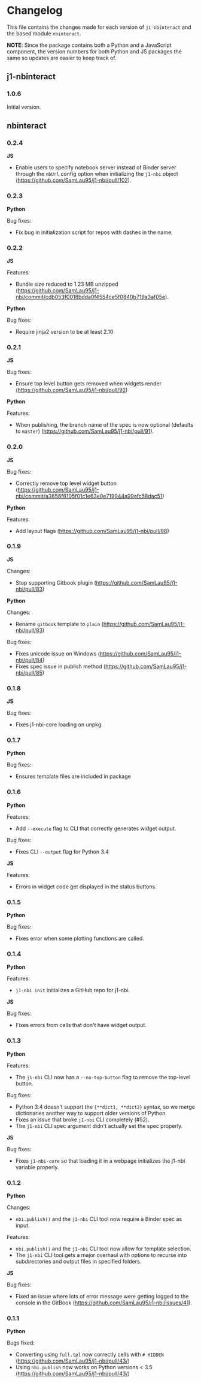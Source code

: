 # Changelog

This file contains the changes made for each version of `j1-nbinteract` and
the based module `nbinteract`.

**NOTE**: Since the package contains both a Python and a JavaScript component,
the version numbers for both Python and JS packages the same so updates are
easier to keep track of.


## j1-nbinteract

### 1.0.6

Initial version.

## nbinteract

### 0.2.4

**JS**

- Enable users to specify notebook server instead of Binder server through the
  `nbUrl` config option when initializing the `j1-nbi` object
  (https://github.com/SamLau95/j1-nbi/pull/102).

### 0.2.3

**Python**

Bug fixes:

- Fix bug in initialization script for repos with dashes in the name.

### 0.2.2

**JS**

Features:

- Bundle size reduced to 1.23 MB unzipped (https://github.com/SamLau95/j1-nbi/commit/cdb053f0018bdda0f4554ce5f0840b719a3af05e).

**Python**

Bug fixes:

- Require jinja2 version to be at least 2.10

### 0.2.1

**JS**

Bug fixes:

- Ensure top level button gets removed when widgets render (https://github.com/SamLau95/j1-nbi/pull/92)

**Python**

Features:

- When publishing, the branch name of the spec is now optional (defaults to
  `master`) (https://github.com/SamLau95/j1-nbi/pull/91).

### 0.2.0

**JS**

Bug fixes:

- Correctly remove top level widget button (https://github.com/SamLau95/j1-nbi/commit/a3658f8105f01c1e63e0e719944a99afc58dac51)

**Python**

Features:

- Add layout flags (https://github.com/SamLau95/j1-nbi/pull/88)

### 0.1.9

**JS**

Changes:

- Stop supporting Gitbook plugin (https://github.com/SamLau95/j1-nbi/pull/83)

**Python**

Changes:

- Rename `gitbook` template to `plain` (https://github.com/SamLau95/j1-nbi/pull/83)

Bug fixes:

- Fixes unicode issue on Windows (https://github.com/SamLau95/j1-nbi/pull/84)
- Fixes spec issue in publish method (https://github.com/SamLau95/j1-nbi/pull/85)

### 0.1.8

**JS**

Bug fixes:

- Fixes j1-nbi-core loading on unpkg.

### 0.1.7

**Python**

Bug fixes:

- Ensures template files are included in package

### 0.1.6

**Python**

Features:

- Add `--execute` flag to CLI that correctly generates widget output.

Bug fixes:

- Fixes CLI `--output` flag for Python 3.4

**JS**

Features:

- Errors in widget code get displayed in the status buttons.

### 0.1.5

**Python**

Bug fixes:

- Fixes error when some plotting functions are called.

### 0.1.4

**Python**

Features:

- `j1-nbi init` initializes a GitHub repo for j1-nbi.

**JS**

Bug fixes:

- Fixes errors from cells that don't have widget output.

### 0.1.3

**Python**

Features:

- The `j1-nbi` CLI now has a `--no-top-button` flag to remove the top-level
  button.

Bug fixes:

- Python 3.4 doesn't support the `{**dict1, **dict2}` syntax, so we merge
  dictionaries another way to support older versions of Python.
- Fixes an issue that broke `j1-nbi` CLI completely (#52).
- The `j1-nbi` CLI spec argument didn't actually set the spec properly.

**JS**

Bug fixes:

- Fixes `j1-nbi-core` so that loading it in a webpage initializes the
  j1-nbi variable properly.

### 0.1.2

**Python**

Changes:

- `nbi.publish()` and the `j1-nbi` CLI tool now require a Binder spec as
  input.

Features:

- `nbi.publish()` and the `j1-nbi` CLI tool now allow for template
  selection.
- The `j1-nbi` CLI tool gets a major overhaul with options to recurse into
  subdirectories and output files in specified folders.

**JS**

Bug fixes:

- Fixed an issue where lots of error message were getting logged to the console
  in the GitBook (https://github.com/SamLau95/j1-nbi/issues/41).

### 0.1.1

**Python**

Bugs fixed:

- Converting using `full.tpl` now correctly cells with `# HIDDEN`
  (https://github.com/SamLau95/j1-nbi/pull/43/)
- Using `nbi.publish` now works on Python versions < 3.5
  (https://github.com/SamLau95/j1-nbi/pull/43/)
